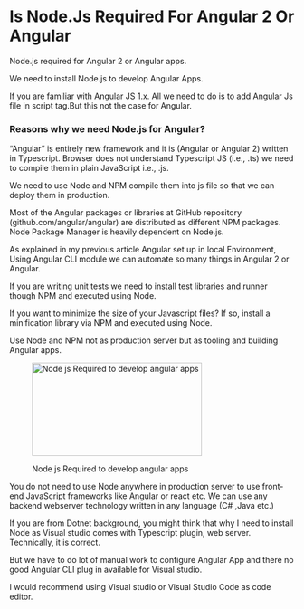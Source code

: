 # Is Node.Js Required For Angular 2 Or Angular

Node.js required for Angular 2 or Angular apps.

We need to install Node.js to develop Angular Apps.

If you are familiar with Angular JS 1.x. All we need to do is to add Angular Js file in script tag.But this not the case for Angular.

### Reasons why we need Node.js for Angular?

“Angular” is entirely new framework and it is (Angular or Angular 2) written in Typescript. Browser does not understand Typescript JS (i.e., .ts) we need to compile them in plain JavaScript i.e., .js.

We need to use Node and NPM compile them into js file so that we can deploy them in production.

Most of the Angular packages or libraries at GitHub repository (github.com/angular/angular) are distributed as different NPM packages. Node Package Manager is heavily dependent on Node.js.

As explained in my previous article Angular set up in local Environment, Using Angular CLI module we can automate so many things in Angular 2 or Angular.

If you are writing unit tests we need to install test libraries and runner though NPM and executed using Node.

If you want to minimize the size of your Javascript files? If so, install a minification library via NPM and executed using Node.

Use Node and NPM not as production server but as tooling and building Angular apps.<figure id="attachment_102" style="width: 300px" class="wp-caption aligncenter">

[<img class="wp-image-102 size-medium" src="http://www.angularjswiki.com/wp-content/uploads/2017/04/Is-Node-Required-For-Angular-300x165.png" alt="Node js Required to develop angular apps" width="300" height="165" srcset="https://www.angularjswiki.com/wp-content/uploads/2017/04/Is-Node-Required-For-Angular-300x165.png 300w, https://www.angularjswiki.com/wp-content/uploads/2017/04/Is-Node-Required-For-Angular.png 675w" sizes="(max-width: 300px) 100vw, 300px" />](http://www.angularjswiki.com/wp-content/uploads/2017/04/Is-Node-Required-For-Angular.png)<figcaption class="wp-caption-text">Node js Required to develop angular apps</figcaption></figure> 

You do not need to use Node anywhere in production server to use front-end JavaScript frameworks like Angular or react etc. We can use any backend webserver technology written in any language (C# ,Java etc.)

If you are from Dotnet background, you might think that why I need to install Node as Visual studio comes with Typescript plugin, web server. Technically, it is correct.

But we have to do lot of manual work to configure Angular App and there no good Angular CLI plug in available for Visual studio.

I would recommend using Visual studio or Visual Studio Code as code editor.